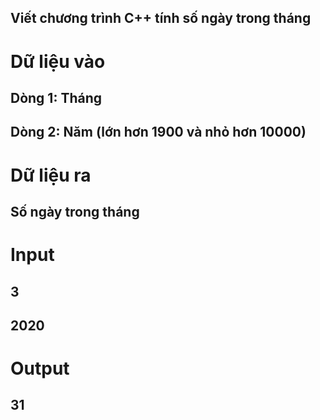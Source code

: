 ## Viết chương trình C++ tính số ngày trong tháng
# Dữ liệu vào
## Dòng 1: Tháng
## Dòng 2: Năm (lớn hơn 1900 và nhỏ hơn 10000)
# Dữ liệu ra
## Số ngày trong tháng
# Input
## 3
## 2020
# Output
## 31
